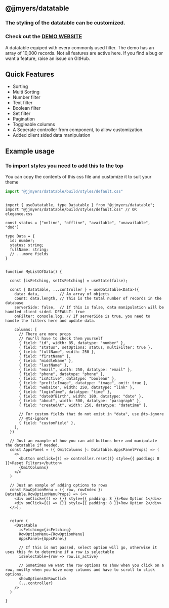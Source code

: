 ## @jjmyers/datatable

### The styling of the datatable can be customized.
### Check out the [DEMO WEBSITE](https://joshbot-debug.github.io/datatable)

A datatable equiped with every commonly used filter. The demo has an array of 10,000 records. Not all features are active here.
If you find a bug or want a feature, raise an issue on GitHub.

## Quick Features
- Sorting
- Multi Sorting
- Number filter
- Text filter
- Boolean filter
- Set filter
- Pagination
- Toggleable columns
- A Seperate controller from component, to allow customization.
- Added client sided data manipulation


## Example usage

### To import styles you need to add this to the top

You can copy the contents of this css file and customize it
to suit your theme
```ts
import "@jjmyers/datatable/build/styles/default.css"
```

```tsx

import { useDatatable, type Datatable } from "@jjmyers/datatable";
import "@jjmyers/datatable/build/styles/default.css" // OR elegance.css

const status = ["online", "offline", "available", "unavailable", "dnd"]

type Data = {
  id: number;
  status: string;
  fullName: string;
  // ...more fields
}


function MyListOfData() {

  const [isFetching, setIsFetching] = useState(false);

  const { Datatable, ...controller } = useDatatable<Data>({
    data: data,         // An array of objects
    count: data.length, // This is the total number of records in the database
    serverSide: false,  // If this is false, data manipulation will be handled client sided. DEFAULT: true
    onFilter: console.log, // If serverSide is true, you need to handle the filters here and update data.
    
    columns: [
      // There are more props
      // You'll have to check them yourself
      { field: "id", width: 85, datatype: "number" },
      { field: "status", setOptions: status, multiFilter: true },
      { field: "fullName", width: 250 },
      { field: "firstName" },
      { field: "middleName" },
      { field: "lastName" },
      { field: "email", width: 250, datatype: "email" },
      { field: "phone", datatype: "phone" },
      { field: "isActive", datatype: "boolean" },
      { field: "profileImage", datatype: "image", omit: true },
      { field: "website", width: 250, datatype: "link" },
      { field: "loginTime", datatype: "time" },
      { field: "dateOfBirth", width: 180, datatype: "date" },
      { field: "about", width: 500, datatype: "paragraph" },
      { field: "createdAt", width: 250, datatype: "datetime" },

      // For custom fields that do not exist in "data", use @ts-ignore
      // @ts-ignore
      { field: "customField" },
    ],
  })
  
  // Just an example of how you can add buttons here and manipulate the datatable if needed.
  const AppsPanel = ({ OmitColumns }: Datatable.AppsPanelProps) => (
    <>
      <button onClick={() => controller.reset()} style={{ padding: 8 }}>Reset Filters</button>
      {OmitColumns}
    </>
  )

  // Just an exmple of adding options to rows
  const RowOptionMenu = ({ row, rowIndex }: Datatable.RowOptionMenuProps) => (<>
    <div onClick={() => {}} style={{ padding: 8 }}>Row Option 1</div>
    <div onClick={() => {}} style={{ padding: 8 }}>Row Option 2</div>
  </>);


  return (
    <Datatable
      isFetching={isFetching}
      RowOptionMenu={RowOptionMenu}
      AppsPanel={AppsPanel}

      // If this is not passed, select option will go, otherwise it uses this fn to determine if a row is selectable
      isSelectable={row => row.is_active}

      // Sometimes we want the row options to show when you click on a row, mostly when you have many columns and have to scroll to click options.
      showOptionsOnRowClick
      {...controller}
    />
  )

}

```